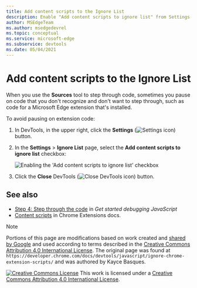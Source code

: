 ```yaml
---
title: Add content scripts to the Ignore List
description: Enable "Add content scripts to ignore list" from Settings > Ignore List.
author: MSEdgeTeam
ms.author: msedgedevrel
ms.topic: conceptual
ms.service: microsoft-edge
ms.subservice: devtools
ms.date: 05/04/2021
---
```

<!-- Copyright Kayce Basques

   Licensed under the Apache License, Version 2.0 (the "License");
   you may not use this file except in compliance with the License.
   You may obtain a copy of the License at

       https://www.apache.org/licenses/LICENSE-2.0

   Unless required by applicable law or agreed to in writing, software
   distributed under the License is distributed on an "AS IS" BASIS,
   WITHOUT WARRANTIES OR CONDITIONS OF ANY KIND, either express or implied.
   See the License for the specific language governing permissions and
   limitations under the License.  -->
# Add content scripts to the Ignore List

<!-- todo: define _content script_, like in
* [Using the Content scripts tab for Microsoft Edge extensions](../../sources/index.md#using-the-content-scripts-tab-for-microsoft-edge-extensions) in _Sources tool overview_.
* [Content scripts](https://developer.chrome.com/docs/extensions/develop/concepts/content-scripts) in Chrome Extensions docs.
-->

When you use the **Sources** tool to step through code, sometimes you pause on code that you don't recognize and don't want to step through, such as code for a Microsoft Edge extension that's installed.

To avoid pausing on extension code:

1. In DevTools, in the upper right, click the **Settings** (![Settings icon](./mark-content-scripts-library-code-images/settings-gear-icon-light-theme.png)) button.

1. In the **Settings** > **Ignore List** page, select the **Add content scripts to ignore list** checkbox:

   ![Enabling the 'Add content scripts to ignore list' checkbox](./mark-content-scripts-library-code-images/javascript-settings-library-code-mark-content-scripts-library-code.png)

1. Click the **Close** DevTools (![Close DevTools icon](./mark-content-scripts-library-code-images/close-devtools-icon-light-theme.png)) button.


<!-- ====================================================================== -->
## See also

* [Step 4: Step through the code](../index.md#step-4-step-through-the-code) in _Get started debugging JavaScript_
* [Content scripts](https://developer.chrome.com/docs/extensions/develop/concepts/content-scripts) in Chrome Extensions docs.


<!-- ====================================================================== -->
> [!NOTE]
> Portions of this page are modifications based on work created and [shared by Google](https://developers.google.com/terms/site-policies) and used according to terms described in the [Creative Commons Attribution 4.0 International License](https://creativecommons.org/licenses/by/4.0).
> The original page was found at `https://developer.chrome.com/docs/devtools/javascript/ignore-chrome-extension-scripts/` and was authored by Kayce Basques.

[![Creative Commons License](../../../media/cc-logo/88x31.png)](https://creativecommons.org/licenses/by/4.0)
This work is licensed under a [Creative Commons Attribution 4.0 International License](https://creativecommons.org/licenses/by/4.0).
